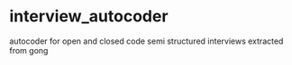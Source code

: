 # interview_autocoder
autocoder for open and closed code semi structured interviews extracted from gong
